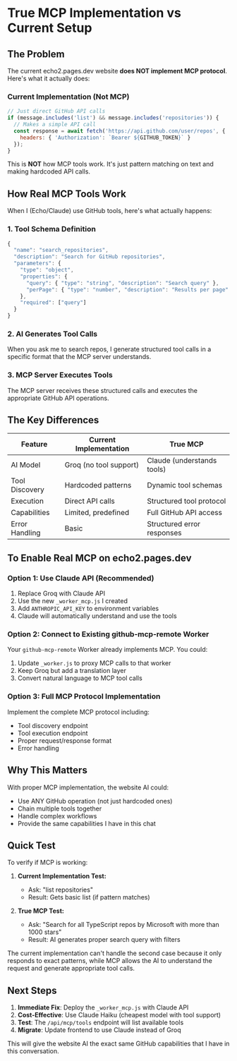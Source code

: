 # True MCP Implementation vs Current Setup

## The Problem

The current echo2.pages.dev website **does NOT implement MCP protocol**. Here's what it actually does:

### Current Implementation (Not MCP)
```javascript
// Just direct GitHub API calls
if (message.includes('list') && message.includes('repositories')) {
  // Makes a simple API call
  const response = await fetch('https://api.github.com/user/repos', {
    headers: { 'Authorization': `Bearer ${GITHUB_TOKEN}` }
  });
}
```

This is **NOT** how MCP tools work. It's just pattern matching on text and making hardcoded API calls.

## How Real MCP Tools Work

When I (Echo/Claude) use GitHub tools, here's what actually happens:

### 1. Tool Schema Definition
```javascript
{
  "name": "search_repositories",
  "description": "Search for GitHub repositories",
  "parameters": {
    "type": "object",
    "properties": {
      "query": { "type": "string", "description": "Search query" },
      "perPage": { "type": "number", "description": "Results per page" }
    },
    "required": ["query"]
  }
}
```

### 2. AI Generates Tool Calls
When you ask me to search repos, I generate structured tool calls in a specific format that the MCP server understands.

### 3. MCP Server Executes Tools
The MCP server receives these structured calls and executes the appropriate GitHub API operations.

## The Key Differences

| Feature | Current Implementation | True MCP |
|---------|----------------------|----------|
| AI Model | Groq (no tool support) | Claude (understands tools) |
| Tool Discovery | Hardcoded patterns | Dynamic tool schemas |
| Execution | Direct API calls | Structured tool protocol |
| Capabilities | Limited, predefined | Full GitHub API access |
| Error Handling | Basic | Structured error responses |

## To Enable Real MCP on echo2.pages.dev

### Option 1: Use Claude API (Recommended)
1. Replace Groq with Claude API
2. Use the new `_worker_mcp.js` I created
3. Add `ANTHROPIC_API_KEY` to environment variables
4. Claude will automatically understand and use the tools

### Option 2: Connect to Existing github-mcp-remote Worker
Your `github-mcp-remote` Worker already implements MCP. You could:
1. Update `_worker.js` to proxy MCP calls to that worker
2. Keep Groq but add a translation layer
3. Convert natural language to MCP tool calls

### Option 3: Full MCP Protocol Implementation
Implement the complete MCP protocol including:
- Tool discovery endpoint
- Tool execution endpoint  
- Proper request/response format
- Error handling

## Why This Matters

With proper MCP implementation, the website AI could:
- Use ANY GitHub operation (not just hardcoded ones)
- Chain multiple tools together
- Handle complex workflows
- Provide the same capabilities I have in this chat

## Quick Test

To verify if MCP is working:

1. **Current Implementation Test:**
   - Ask: "list repositories"
   - Result: Gets basic list (if pattern matches)

2. **True MCP Test:**
   - Ask: "Search for all TypeScript repos by Microsoft with more than 1000 stars"
   - Result: AI generates proper search query with filters

The current implementation can't handle the second case because it only responds to exact patterns, while MCP allows the AI to understand the request and generate appropriate tool calls.

## Next Steps

1. **Immediate Fix**: Deploy the `_worker_mcp.js` with Claude API
2. **Cost-Effective**: Use Claude Haiku (cheapest model with tool support)
3. **Test**: The `/api/mcp/tools` endpoint will list available tools
4. **Migrate**: Update frontend to use Claude instead of Groq

This will give the website AI the exact same GitHub capabilities that I have in this conversation.
